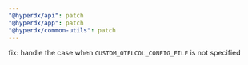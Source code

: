 ```yaml
---
"@hyperdx/api": patch
"@hyperdx/app": patch
"@hyperdx/common-utils": patch
---
```


fix: handle the case when `CUSTOM_OTELCOL_CONFIG_FILE` is not specified
